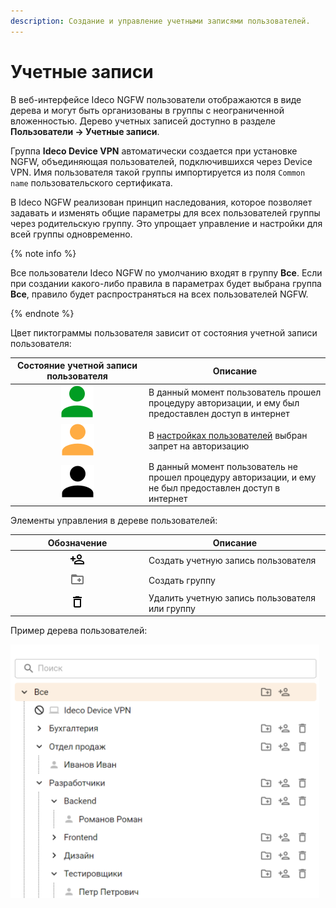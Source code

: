 ```yaml
---
description: Создание и управление учетными записями пользователей.
---
```


# Учетные записи

В веб-интерфейсе Ideco NGFW пользователи отображаются в виде дерева и могут быть организованы в группы с неограниченной вложенностью. Дерево учетных записей доступно в разделе **Пользователи -> Учетные записи**. 

Группа **Ideco Device VPN** автоматически создается при установке NGFW, объединяющая пользователей, подключившихся через Device VPN. Имя пользователя такой группы импортируется из поля `Common name` пользовательского сертификата.

В Ideco NGFW реализован принцип наследования, которое позволяет задавать и изменять общие параметры для всех пользователей группы через родительскую группу. Это упрощает управление и настройки для всей группы одновременно.

{% note info %}

Все пользователи Ideco NGFW по умолчанию входят в группу **Все**. Если при создании какого-либо правила в параметрах будет выбрана группа **Все**, правило будет распространяться на всех пользователей NGFW.

{% endnote %}

Цвет пиктограммы пользователя зависит от состояния учетной записи пользователя:

<table><thead><tr><th width="200" align="center">Состояние учетной записи пользователя</th><th>Описание</th></tr></thead><tbody><tr><td align="center"><img src="../../../../_images/icon-green.png" alt="icon-green.png" data-size="line"></td><td>В данный момент пользователь прошел процедуру авторизации, и ему был предоставлен доступ в интернет</td></tr><tr><td align="center"><img src="../../../../_images/icon-yellow.png" alt="icon-yellow.png" data-size="line"></td><td>В <a href="customization-of-users.md">настройках пользователей</a> выбран запрет на авторизацию</td></tr><tr><td align="center"><img src="../../../../_images/icon-account.png" alt="icon-account.png" data-size="line"></td><td>В данный момент пользователь не прошел процедуру авторизации, и ему не был предоставлен доступ в интернет</td></tr></tbody></table>

Элементы управления в дереве пользователей:

<table><thead><tr><th width="200" align="center">Обозначение</th><th>Описание</th></tr></thead><tbody><tr><td align="center"><img src="../../../../_images/icon-add-user.png" alt=""></td><td>Создать учетную запись пользователя</td></tr><tr><td align="center"><img src="../../../../_images/icon-folder.png" alt=""></td><td>Создать группу</td></tr><tr><td align="center"><img src="../../../../_images/icon-delete2.png" alt=""></td><td>Удалить учетную запись пользователя или группу</td></tr></tbody></table>

Пример дерева пользователей:

![](../../../../_images/tree.png)